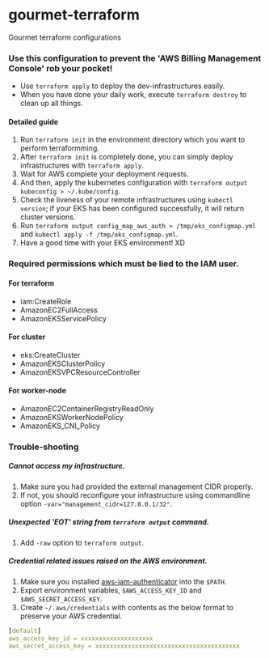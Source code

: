 # gourmet-terraform

Gourmet terraform configurations

### Use this configuration to prevent the 'AWS Billing Management Console' rob your pocket!
* Use `terraform apply` to deploy the dev-infrastructures easily.
* When you have done your daily work, execute `terraform destroy` to clean up all things.
#### Detailed guide
1. Run `terraform init` in the environment directory which you want to perform terraformming.
2. After `terraform init` is completely done, you can simply deploy infrastructures with `terraform apply`.
3. Wait for AWS complete your deployment requests.
4. And then, apply the kubernetes configuration with `terraform output kubeconfig > ~/.kube/config`.
5. Check the liveness of your remote infrastructures using `kubectl version`; if your EKS has been configured successfully, it will return cluster versions.
6. Run `terraform output config_map_aws_auth > /tmp/eks_configmap.yml` and `kubectl apply -f /tmp/eks_configmap.yml`.
7. Have a good time with your EKS environment! XD

### Required permissions which must be lied to the IAM user.
#### For terraform
* iam:CreateRole
* AmazonEC2FullAccess
* AmazonEKSServicePolicy
#### For cluster
* eks:CreateCluster
* AmazonEKSClusterPolicy
* AmazonEKSVPCResourceController
#### For worker-node
* AmazonEC2ContainerRegistryReadOnly
* AmazonEKSWorkerNodePolicy
* AmazonEKS_CNI_Policy

### Trouble-shooting
##### Cannot access my infrastructure.
1. Make sure you had provided the external management CIDR properly.
2. If not, you should reconfigure your infrastructure using commandline option `-var="management_cidr=127.0.0.1/32"`.
##### Unexpected 'EOT' string from `terraform output` command.
1. Add `-raw` option to `terraform output`.
##### Credential related issues raised on the AWS environment.
1. Make sure you installed [aws-iam-authenticator](https://docs.aws.amazon.com/ko_kr/eks/latest/userguide/install-aws-iam-authenticator.html) into the `$PATH`.
2. Export environment variables, `$AWS_ACCESS_KEY_ID` and `$AWS_SECRET_ACCESS_KEY`.
3. Create `~/.aws/credentials` with contents as the below format to preserve your AWS credential.
```yaml
[default]
aws_access_key_id = xxxxxxxxxxxxxxxxxxxx
aws_secret_access_key = xxxxxxxxxxxxxxxxxxxxxxxxxxxxxxxxxxxxxxxx
```
